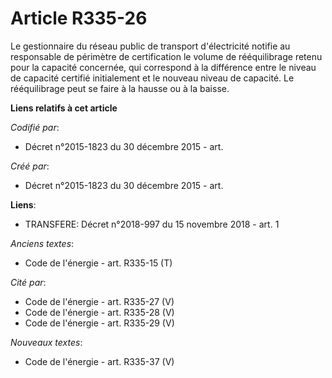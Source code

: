 # Article R335-26

Le gestionnaire du réseau public de transport d'électricité notifie au responsable de périmètre de certification le volume de
rééquilibrage retenu pour la capacité concernée, qui correspond à la différence entre le niveau de capacité certifié
initialement et le nouveau niveau de capacité. Le rééquilibrage peut se faire à la hausse ou à la baisse.

**Liens relatifs à cet article**

_Codifié par_:

  - Décret n°2015-1823 du 30 décembre 2015 - art.

_Créé par_:

  - Décret n°2015-1823 du 30 décembre 2015 - art.

**Liens**:

  - TRANSFERE: Décret n°2018-997 du 15 novembre 2018 - art. 1

_Anciens textes_:

  - Code de l'énergie - art. R335-15 (T)

_Cité par_:

  - Code de l'énergie - art. R335-27 (V)
  - Code de l'énergie - art. R335-28 (V)
  - Code de l'énergie - art. R335-29 (V)

_Nouveaux textes_:

  - Code de l'énergie - art. R335-37 (V)
